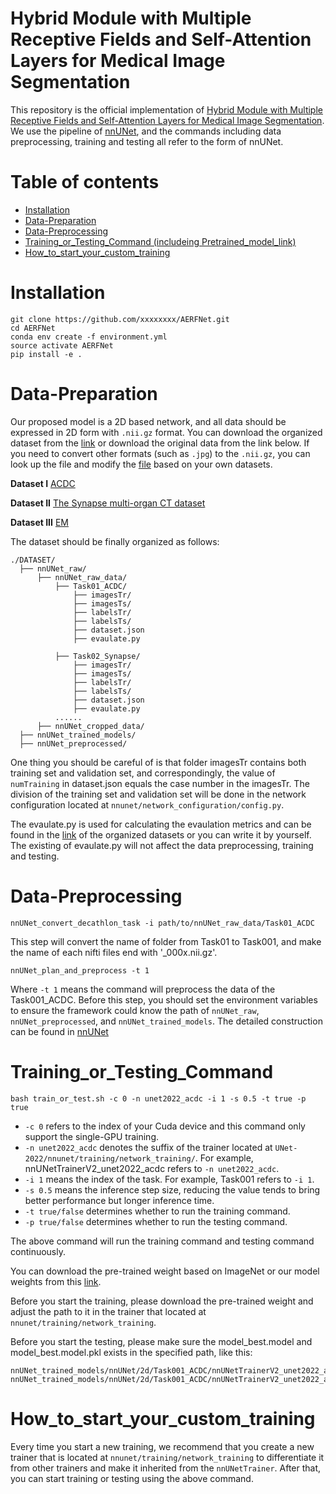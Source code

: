 # Hybrid Module with Multiple Receptive Fields and Self-Attention Layers for Medical Image Segmentation
This repository is the official implementation of [Hybrid Module with Multiple Receptive Fields and Self-Attention Layers for Medical Image Segmentation](). We use the pipeline of [nnUNet](https://github.com/MIC-DKFZ/nnUNet), and the commands including data preprocessing, training and testing all refer to the form of nnUNet.
# Table of contents  
- [Installation](#Installation) 
- [Data-Preparation](#Data-Preparation)
- [Data-Preprocessing](#Data-Preprocessing)
- [Training_or_Testing_Command (includeing Pretrained_model_link)](#Training_or_Testing_Command) 
- [How_to_start_your_custom_training](#How_to_start_your_custom_training) 
# Installation
```
git clone https://github.com/xxxxxxxx/AERFNet.git
cd AERFNet
conda env create -f environment.yml
source activate AERFNet
pip install -e .
```
# Data-Preparation
Our proposed model is a 2D based network, and all data should be expressed in 2D form with ```.nii.gz``` format. You can download the organized dataset from the [link](https://drive.google.com/drive/folders/1b4IVd9pOCFwpwoqfnVpsKZ6b3vfBNL6x?usp=sharing) or download the original data from the link below. If you need to convert other formats (such as ```.jpg```) to the ```.nii.gz```, you can look up the file and modify the [file](https://github.com/282857341/UNet-2022/blob/master/nnunet/dataset_conversion/Task120_ISIC.py) based on your own datasets.

**Dataset I**
[ACDC](https://www.creatis.insa-lyon.fr/Challenge/acdc/)

**Dataset II**
[The Synapse multi-organ CT dataset](https://www.synapse.org/#!Synapse:syn3193805/wiki/217789)

**Dataset III**
[EM](https://imagej.net/events/isbi-2012-segmentation-challenge#training-data)

The dataset should be finally organized as follows:
```
./DATASET/
  ├── nnUNet_raw/
      ├── nnUNet_raw_data/
          ├── Task01_ACDC/
              ├── imagesTr/
              ├── imagesTs/
              ├── labelsTr/
              ├── labelsTs/
              ├── dataset.json
              ├── evaulate.py

          ├── Task02_Synapse/
              ├── imagesTr/
              ├── imagesTs/
              ├── labelsTr/
              ├── labelsTs/
              ├── dataset.json
              ├── evaulate.py              
          ......
      ├── nnUNet_cropped_data/
  ├── nnUNet_trained_models/
  ├── nnUNet_preprocessed/
```
One thing you should be careful of is that folder imagesTr contains both training set and validation set, and correspondingly, the value of ```numTraining``` in dataset.json equals the case number in the imagesTr. The division of the training set and validation set will be done in the network configuration located at ```nnunet/network_configuration/config.py```.

The evaulate.py is used for calculating the evaulation metrics and can be found in the [link](https://drive.google.com/drive/folders/1b4IVd9pOCFwpwoqfnVpsKZ6b3vfBNL6x?usp=sharing) of the organized datasets or you can write it by yourself. The existing of evaulate.py will not affect the data preprocessing, training and testing.
# Data-Preprocessing
```
nnUNet_convert_decathlon_task -i path/to/nnUNet_raw_data/Task01_ACDC
```
This step will convert the name of folder from Task01 to Task001, and make the name of each nifti files end with '_000x.nii.gz'.
```
nnUNet_plan_and_preprocess -t 1
```
Where ```-t 1``` means the command will preprocess the data of the Task001_ACDC.
Before this step, you should set the environment variables to ensure the framework could know the path of ```nnUNet_raw```, ```nnUNet_preprocessed```, and ```nnUNet_trained_models```. The detailed construction can be found in [nnUNet](https://github.com/MIC-DKFZ/nnUNet/blob/master/documentation/setting_up_paths.md)

# Training_or_Testing_Command
```
bash train_or_test.sh -c 0 -n unet2022_acdc -i 1 -s 0.5 -t true -p true 
```
- ```-c 0``` refers to the index of your Cuda device and this command only support the single-GPU training.
- ```-n unet2022_acdc``` denotes the suffix of the trainer located at ```UNet-2022/nnunet/training/network_training/```. For example, nnUNetTrainerV2_unet2022_acdc refers to ```-n unet2022_acdc```.
- ```-i 1``` means the index of the task. For example, Task001 refers to ```-i 1```.
- ```-s 0.5``` means the inference step size, reducing the value tends to bring better performance but longer inference time.
- ```-t true/false``` determines whether to run the training command.
- ```-p true/false``` determines whether to run the testing command.

The above command will run the training command and testing command continuously.

You can download the pre-trained weight based on ImageNet or our model weights from this [link](https://drive.google.com/drive/folders/1F9HnLCzWGqoC4BIQ-pDDlnWkmP9Y98Bj?usp=sharing). 

Before you start the training, please download the pre-trained weight and adjust the path to it in the trainer that located at ```nnunet/training/network_training```.

Before you start the testing, please make sure the model_best.model and model_best.model.pkl exists in the specified path, like this:
```
nnUNet_trained_models/nnUNet/2d/Task001_ACDC/nnUNetTrainerV2_unet2022_acdc/fold_0/model_best.model
nnUNet_trained_models/nnUNet/2d/Task001_ACDC/nnUNetTrainerV2_unet2022_acdc/fold_0/model_best.model.pkl
```
# How_to_start_your_custom_training
Every time you start a new training, we recommend that you create a new trainer that is located at ```nnunet/training/network_training``` to differentiate it from other trainers and make it inherited from the ```nnUNetTrainer```. After that, you can start training or testing using the above command.
